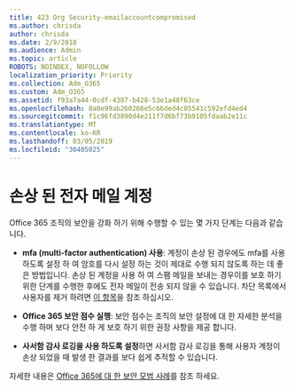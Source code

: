 ```yaml
---
title: 423 Org Security-emailaccountcompromised
ms.author: chrisda
author: chrisda
ms.date: 2/9/2018
ms.audience: Admin
ms.topic: article
ROBOTS: NOINDEX, NOFOLLOW
localization_priority: Priority
ms.collection: Adm_O365
ms.custom: Adm_O365
ms.assetid: f93a7a44-0cdf-4387-b428-53e1a48f63ce
ms.openlocfilehash: 8a0e99ab260266e5c66ded4c05541c592efd4ed4
ms.sourcegitcommit: f1c96fd3890d4e211f7d6bf73b9105fdaab2e11c
ms.translationtype: MT
ms.contentlocale: ko-KR
ms.lasthandoff: 03/05/2019
ms.locfileid: "30405025"
---
```

# <a name="compromised-email-accounts"></a>손상 된 전자 메일 계정

Office 365 조직의 보안을 강화 하기 위해 수행할 수 있는 몇 가지 단계는 다음과 같습니다.
  
- **mfa (multi-factor authentication) 사용**: 계정이 손상 된 경우에도 mfa를 사용 하도록 설정 하 여 암호를 다시 설정 하는 것이 제대로 수행 되지 않도록 하는 데 좋은 방법입니다. 손상 된 계정을 사용 하 여 스팸 메일을 보내는 경우이를 보호 하기 위한 단계를 수행한 후에도 전자 메일이 전송 되지 않을 수 있습니다. 차단 목록에서 사용자를 제거 하려면 [이 항목](https://technet.microsoft.com/library/ms.exch.eac.actioncenter.aspx)을 참조 하십시오.
    
- **Office 365 보안 점수 실행**: 보안 점수는 조직의 보안 설정에 대 한 자세한 분석을 수행 하며 보다 안전 하 게 보호 하기 위한 권장 사항을 제공 합니다.
    
- **사서함 감사 로깅을 사용 하도록 설정**하면 사서함 감사 로깅을 통해 사용자 계정이 손상 되었을 때 발생 한 결과를 보다 쉽게 추적할 수 있습니다.
    
자세한 내용은 [Office 365에 대 한 보안 모범 사례](https://support.office.com/article/9295e396-e53d-49b9-ae9b-0b5828cdedc3.aspx)를 참조 하세요.
  


